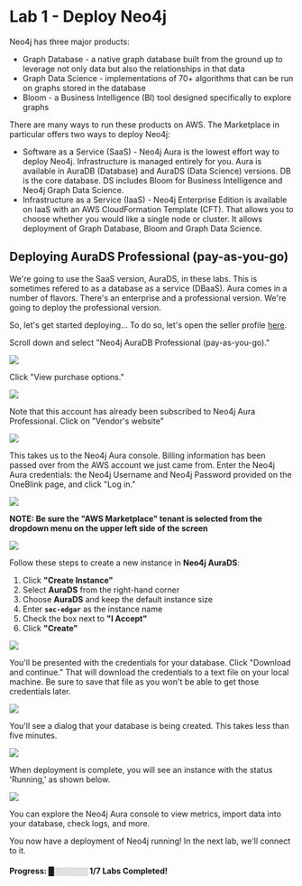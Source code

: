 # Lab 1 - Deploy Neo4j
Neo4j has three major products:
* Graph Database - a native graph database built from the ground up to leverage not only data but also the relationships in that data
* Graph Data Science - implementations of 70+ algorithms that can be run on graphs stored in the database
* Bloom - a Business Intelligence (BI) tool designed specifically to explore graphs

There are many ways to run these products on AWS.  The Marketplace in particular offers two ways to deploy Neo4j:

* Software as a Service (SaaS) - Neo4j Aura is the lowest effort way to deploy Neo4j.  Infrastructure is managed entirely for you.  Aura is available in AuraDB (Database) and AuraDS (Data Science) versions.  DB is the core database.  DS includes Bloom for Business Intelligence and Neo4j Graph Data Science.
* Infrastructure as a Service (IaaS) - Neo4j Enterprise Edition is available on IaaS with an AWS CloudFormation Template (CFT).  That allows you to choose whether you would like a single node or cluster.  It allows deployment of Graph Database, Bloom and Graph Data Science.

## Deploying AuraDS Professional (pay-as-you-go)
We're going to use the SaaS version, AuraDS, in these labs.  This is sometimes refered to as a database as a service (DBaaS).  Aura comes in a number of flavors.  There's an enterprise and a professional version.  We're going to deploy the professional version.  

So, let's get started deploying...  To do so, let's open the seller profile [here](https://aws.amazon.com/marketplace/seller-profile?id=23ec694a-d2af-4641-b4d3-b7201ab2f5f9).

Scroll down and select "Neo4j AuraDB Professional (pay-as-you-go)."

![](images/01.png)

Click "View purchase options."

![](images/02.png)

Note that this account has already been subscribed to Neo4j Aura Professional.  Click on "Vendor's website"

![](images/03.png)

This takes us to the Neo4j Aura console.  Billing information has been passed over from the AWS account we just came from. Enter the Neo4j Aura credentials: the Neo4j Username and Neo4j Password provided on the OneBlink page, and click "Log in." 

![](images/05.png)

**NOTE: Be sure the "AWS Marketplace" tenant is selected from the dropdown menu on the upper left side of the screen**

![](images/06b.gif)

Follow these steps to create a new instance in **Neo4j AuraDS**:

1. Click **"Create Instance"**  
2. Select **AuraDS** from the right-hand corner  
3. Choose **AuraDS** and keep the default instance size  
4. Enter **`sec-edgar`** as the instance name  
5. Check the box next to **"I Accept"**  
6. Click **"Create"**  

![](images/15.gif)

You'll be presented with the credentials for your database.  Click "Download and continue."  That will download the credentials to a text file on your local machine.  Be sure to save that file as you won't be able to get those credentials later.

![](images/16.png)

You'll see a dialog that your database is being created.  This takes less than five minutes.

![](images/17.png)

When deployment is complete, you will see an instance with the status 'Running,' as shown below.  

![](images/18.png)

You can explore the Neo4j Aura console to view metrics, import data into your database, check logs, and more.

You now have a deployment of Neo4j running!  In the next lab, we'll connect to it.

#### Progress:  █░░░░░░ 1/7 Labs Completed!

